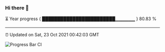 ### Hi there 👋

⏳ Year progress { ████████████████████████▁▁▁▁▁▁ } 80.83 %

---

⏰ Updated on Sat, 23 Oct 2021 00:42:03 GMT

![Progress Bar CI](https://github.com/liununu/liununu/workflows/Progress%20Bar%20CI/badge.svg)

